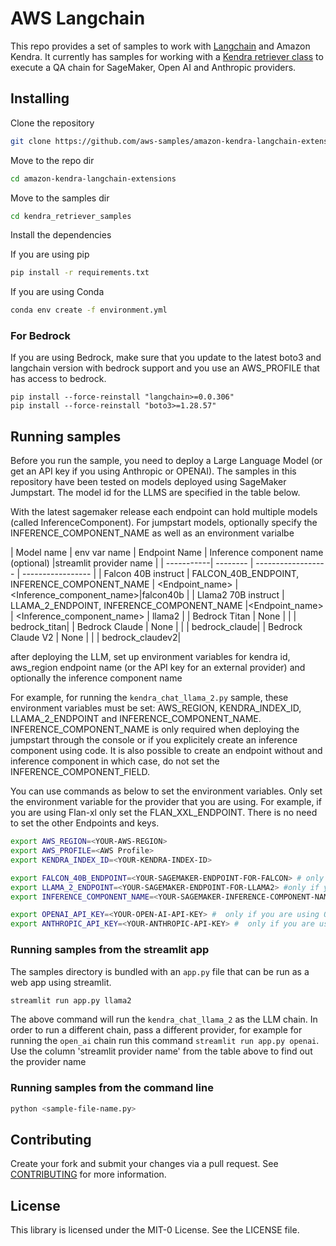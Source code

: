 # AWS Langchain
This repo provides a set of samples to work with [Langchain](https://github.com/hwchase17/langchain/tree/master) and Amazon Kendra. It currently has samples for working with a [Kendra retriever class](https://python.langchain.com/docs/modules/data_connection/retrievers/integrations/amazon_kendra_retriever) to execute a QA chain for SageMaker, Open AI and Anthropic providers. 

## Installing

Clone the repository
```bash
git clone https://github.com/aws-samples/amazon-kendra-langchain-extensions.git
```

Move to the repo dir
```bash
cd amazon-kendra-langchain-extensions
```

Move to the samples dir
```bash
cd kendra_retriever_samples
```

Install the dependencies

If you are using pip
```bash
pip install -r requirements.txt
```

If you are using Conda
```bash
conda env create -f environment.yml 
```

### For Bedrock
If you are using Bedrock, make sure that you update to the latest boto3 and langchain version with bedrock support and you use an AWS_PROFILE  that has access to bedrock.

```
pip install --force-reinstall "langchain>=0.0.306"
pip install --force-reinstall "boto3>=1.28.57"
```

## Running samples
Before you run the sample, you need to deploy a Large Language Model (or get an API key if you using Anthropic or OPENAI). The samples in this repository have been tested on models deployed using SageMaker Jumpstart.  The model id for the LLMS are specified in the table below.

With the latest sagemaker release each endpoint can hold multiple models (called InferenceComponent). For jumpstart models, optionally specify the INFERENCE_COMPONENT_NAME as well as an environment varialbe


| Model name | env var name | Endpoint Name | Inference component name (optional) |streamlit provider name |
| -----------| -------- | ------------------ |  ----------------- |
| Falcon 40B instruct | FALCON_40B_ENDPOINT, INFERENCE_COMPONENT_NAME | <Endpoint_name> | <Inference_component_name>|falcon40b |
| Llama2 70B instruct | LLAMA_2_ENDPOINT, INFERENCE_COMPONENT_NAME |<Endpoint_name> | <Inference_component_name> | llama2 |
| Bedrock Titan | None | | | bedrock_titan|
| Bedrock Claude | None | | | bedrock_claude|
| Bedrock Claude V2 | None | | | bedrock_claudev2|


after deploying the LLM, set up environment variables for kendra id, aws_region endpoint name (or the API key for an external provider) and optionally the inference component name

For example, for running the `kendra_chat_llama_2.py` sample, these environment variables must be set: AWS_REGION, KENDRA_INDEX_ID,  LLAMA_2_ENDPOINT and INFERENCE_COMPONENT_NAME.  INFERENCE_COMPONENT_NAME is only required when deploying the jumpstart through the console or if you explicitely create an inference component using code. It is also possible to create an endpoint without and inference component in which case, do not set the INFERENCE_COMPONENT_FIELD.  

You can use commands as below to set the environment variables. Only set the environment variable for the provider that you are using. For example, if you are using Flan-xl only set the FLAN_XXL_ENDPOINT. There is no need to set the other Endpoints and keys. 

```bash
export AWS_REGION=<YOUR-AWS-REGION>
export AWS_PROFILE=<AWS Profile>
export KENDRA_INDEX_ID=<YOUR-KENDRA-INDEX-ID>

export FALCON_40B_ENDPOINT=<YOUR-SAGEMAKER-ENDPOINT-FOR-FALCON> # only if you are using falcon as the endpoint
export LLAMA_2_ENDPOINT=<YOUR-SAGEMAKER-ENDPOINT-FOR-LLAMA2> #only if you are using llama2 as the endpoint
export INFERENCE_COMPONENT_NAME=<YOUR-SAGEMAKER-INFERENCE-COMPONENT-NAME> # if you are deploying the FM via the JumpStart console.

export OPENAI_API_KEY=<YOUR-OPEN-AI-API-KEY> #  only if you are using OPENAI as the endpoint
export ANTHROPIC_API_KEY=<YOUR-ANTHROPIC-API-KEY> #  only if you are using Anthropic as the endpoint
```


### Running samples from the streamlit app
The samples directory is bundled with an `app.py` file that can be run as a web app using streamlit. 

```bash
streamlit run app.py llama2
```

The above command will run the `kendra_chat_llama_2` as the LLM chain. In order to run a different chain, pass a different provider, for example for running the `open_ai` chain run this command `streamlit run app.py openai`. Use the column 'streamlit provider name' from the table above to find out the provider name



### Running samples from the command line
```bash
python <sample-file-name.py>
```

## Contributing
Create your fork and submit your changes via a pull request.
See [CONTRIBUTING](../CONTRIBUTING.md) for more information.

## License
This library is licensed under the MIT-0 License. See the LICENSE file.

